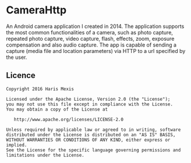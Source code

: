# CameraHttp

An Android camera application I created in 2014. The application supports the most common
functionalities of a camera, such as photo capture, repeated photo capture, video capture, flash,
effects, zoom, exposure compensation and also audio capture. The app is capable of sending a capture
(media file and location parameters) via HTTP to a url specified by the user.

## Licence

```
Copyright 2016 Haris Mexis

Licensed under the Apache License, Version 2.0 (the "License");
you may not use this file except in compliance with the License.
You may obtain a copy of the License at

   http://www.apache.org/licenses/LICENSE-2.0

Unless required by applicable law or agreed to in writing, software
distributed under the License is distributed on an "AS IS" BASIS,
WITHOUT WARRANTIES OR CONDITIONS OF ANY KIND, either express or implied.
See the License for the specific language governing permissions and
limitations under the License.
```